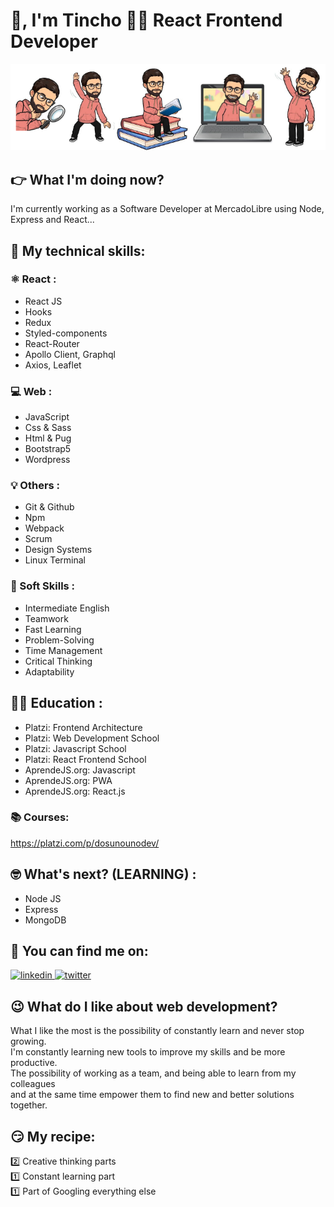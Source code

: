 # 👋, I'm Tincho 👨‍💻 React Frontend Developer
![Header](/githubheader.png)
## 👉 What I'm doing now?
I'm currently working as a Software Developer at MercadoLibre using Node, Express and React... 

## 🤖 My technical skills:
### ⚛️ React :
- React JS 
- Hooks
- Redux
- Styled-components
- React-Router
- Apollo Client, Graphql
- Axios, Leaflet
### 💻 Web : 
- JavaScript
- Css & Sass
- Html & Pug
- Bootstrap5
- Wordpress
### 💡 Others :
- Git & Github
- Npm
- Webpack
- Scrum
- Design Systems
- Linux Terminal
### 🕺 Soft Skills :
- Intermediate English
- Teamwork
- Fast Learning
- Problem-Solving
- Time Management
- Critical Thinking
- Adaptability

## 👨‍🏫 Education :
- Platzi: Frontend Architecture
- Platzi: Web Development School
- Platzi: Javascript School
- Platzi: React Frontend School
- AprendeJS.org: Javascript
- AprendeJS.org: PWA
- AprendeJS.org: React.js
### 📚 Courses: 
https://platzi.com/p/dosunounodev/

## 🤓 What's next? (LEARNING) :
- Node JS
- Express
- MongoDB

## 🤟 You can find me on:
  <a href="https://www.linkedin.com/in/dosunounodev" target="blank">
    <img src='https://cdn.jsdelivr.net/npm/simple-icons@3.0.1/icons/linkedin.svg' alt='linkedin' height='32'> 
  </a>
  
  <a href="https://twitter.com/dosunounodev" target="blank">
    <img src='https://cdn.jsdelivr.net/npm/simple-icons@3.0.1/icons/twitter.svg' alt='twitter' alt='twitter' height='32'> 
  </a>
</p>

## 😉 What do I like about web development?
What I like the most is the possibility of constantly learn and never stop growing. <br/>
I'm constantly learning new tools to improve my skills and be more productive. <br/>
The possibility of working as a team, and being able to learn from my colleagues <br/>and at the same time empower them to find new and better solutions together.

## 😏 My recipe:

2️⃣ Creative thinking parts <br/>1️⃣ Constant learning part <br/>1️⃣ Part of Googling everything else 
